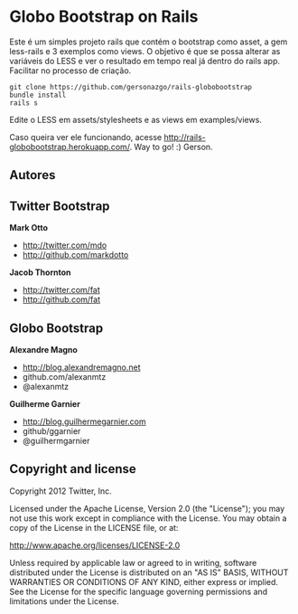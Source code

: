 Globo Bootstrap on Rails
========================

Este é um simples projeto rails que contém o bootstrap como asset, a gem less-rails e 3 exemplos como views. O objetivo é que se possa alterar as variáveis do LESS e ver o resultado em tempo real já dentro do rails app. Facilitar no processo de criação. 



	git clone https://github.com/gersonazgo/rails-globobootstrap
	bundle install
	rails s

Edite o LESS em assets/stylesheets e as views em examples/views. 

Caso queira ver ele funcionando, acesse http://rails-globobootstrap.herokuapp.com/.
Way to go! :)
Gerson.

Autores
-------

## Twitter Bootstrap

**Mark Otto**

+ http://twitter.com/mdo
+ http://github.com/markdotto

**Jacob Thornton**

+ http://twitter.com/fat
+ http://github.com/fat

## Globo Bootstrap

**Alexandre Magno**

+ http://blog.alexandremagno.net
+ github.com/alexanmtz
+ @alexanmtz

**Guilherme Garnier**

+ http://blog.guilhermegarnier.com
+ github/ggarnier
+ @guilhermgarnier

##

Copyright and license
---------------------

Copyright 2012 Twitter, Inc.

Licensed under the Apache License, Version 2.0 (the "License");
you may not use this work except in compliance with the License.
You may obtain a copy of the License in the LICENSE file, or at:

   http://www.apache.org/licenses/LICENSE-2.0

Unless required by applicable law or agreed to in writing, software
distributed under the License is distributed on an "AS IS" BASIS,
WITHOUT WARRANTIES OR CONDITIONS OF ANY KIND, either express or implied.
See the License for the specific language governing permissions and
limitations under the License.
